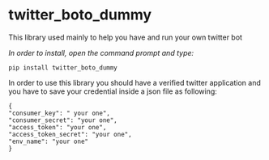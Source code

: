 # twitter_boto_dummy

This library used mainly to help you have and run your own twitter bot
  
*In order to install, open the command prompt and type:*
```
pip install twitter_boto_dummy
```


In order to use this library  you should have a verified twitter application and you have to save your credential  inside a json file as following:
 ```
 {
"consumer_key": " your one", 
"consumer_secret": "your one", 
"access_token": "your one", 
"access_token_secret": "your one",
"env_name": "your one"
}
```


